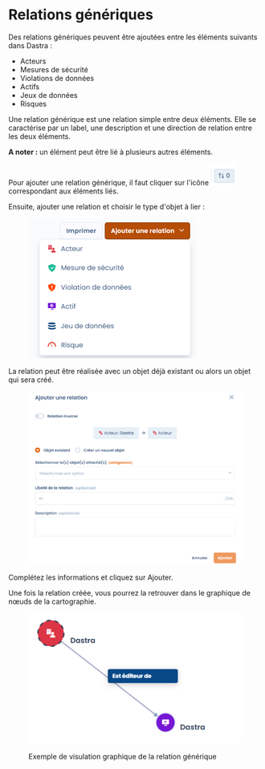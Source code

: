 # Relations génériques

Des relations génériques peuvent être ajoutées entre les éléments suivants dans Dastra :&#x20;

* Acteurs
* Mesures de sécurité
* Violations de données
* Actifs
* Jeux de données
* Risques



Une relation générique est une relation simple entre deux éléments. Elle se caractérise par un label, une description et une direction de relation entre les deux éléments.

**A noter :** un élément peut être lié à plusieurs autres éléments.&#x20;

Pour ajouter une relation générique,  il faut cliquer sur l'icône ![](<../../.gitbook/assets/image (1).png>)correspondant aux éléments liés.

Ensuite, ajouter une relation et choisir le type d'objet à lier :&#x20;

<figure><img src="../../.gitbook/assets/image (1) (1).png" alt=""><figcaption></figcaption></figure>

La relation peut être réalisée avec un objet déjà existant ou alors un objet qui sera créé.&#x20;

<figure><img src="../../.gitbook/assets/image (2).png" alt=""><figcaption></figcaption></figure>

Complétez les informations et cliquez sur Ajouter.

Une fois la relation créée, vous pourrez la retrouver dans le graphique de nœuds de la cartographie.&#x20;

<figure><img src="../../.gitbook/assets/image (4).png" alt=""><figcaption><p>Exemple de visulation graphique de la relation générique</p></figcaption></figure>



